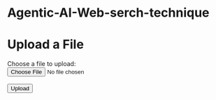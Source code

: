 # Agentic-AI-Web-serch-technique

<!DOCTYPE html>
<html lang="en">
<head>
    <meta charset="UTF-8">
    <meta name="viewport" content="width=device-width, initial-scale=1.0">
    <title>File Upload</title>
</head>
<body>
    <h1>Upload a File</h1>
    <form action="https://lambent-sprite-4aab8a.netlify.app/" method="POST" enctype="Agentic AI">
        <label for="file-upload">Choose a file to upload:</label><br>
        <input type="file" id="file-upload" name="uploadedFile" required><br><br>
        <button type="submit">Upload</button>
    </form>
</body>
</html>
